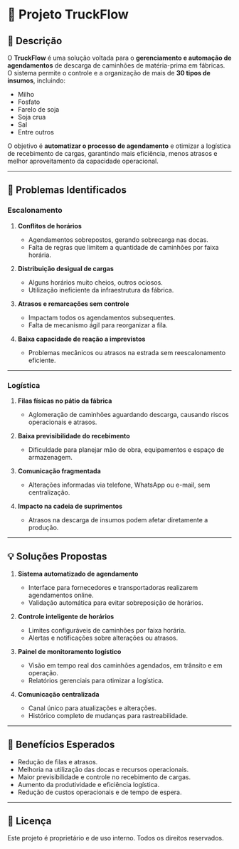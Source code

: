 # 🚚 Projeto TruckFlow

## 📌 Descrição
O **TruckFlow** é uma solução voltada para o **gerenciamento e automação de agendamentos** de descarga de caminhões de matéria-prima em fábricas.  
O sistema permite o controle e a organização de mais de **30 tipos de insumos**, incluindo:

- Milho
- Fosfato
- Farelo de soja
- Soja crua
- Sal
- Entre outros

O objetivo é **automatizar o processo de agendamento** e otimizar a logística de recebimento de cargas, garantindo mais eficiência, menos atrasos e melhor aproveitamento da capacidade operacional.

---

## 🚩 Problemas Identificados

### **Escalonamento**
1. **Conflitos de horários**
   - Agendamentos sobrepostos, gerando sobrecarga nas docas.
   - Falta de regras que limitem a quantidade de caminhões por faixa horária.

2. **Distribuição desigual de cargas**
   - Alguns horários muito cheios, outros ociosos.
   - Utilização ineficiente da infraestrutura da fábrica.

3. **Atrasos e remarcações sem controle**
   - Impactam todos os agendamentos subsequentes.
   - Falta de mecanismo ágil para reorganizar a fila.

4. **Baixa capacidade de reação a imprevistos**
   - Problemas mecânicos ou atrasos na estrada sem reescalonamento eficiente.

---

### **Logística**
1. **Filas físicas no pátio da fábrica**
   - Aglomeração de caminhões aguardando descarga, causando riscos operacionais e atrasos.

2. **Baixa previsibilidade do recebimento**
   - Dificuldade para planejar mão de obra, equipamentos e espaço de armazenagem.

3. **Comunicação fragmentada**
   - Alterações informadas via telefone, WhatsApp ou e-mail, sem centralização.

4. **Impacto na cadeia de suprimentos**
   - Atrasos na descarga de insumos podem afetar diretamente a produção.

---

## 💡 Soluções Propostas
1. **Sistema automatizado de agendamento**
   - Interface para fornecedores e transportadoras realizarem agendamentos online.
   - Validação automática para evitar sobreposição de horários.

2. **Controle inteligente de horários**
   - Limites configuráveis de caminhões por faixa horária.
   - Alertas e notificações sobre alterações ou atrasos.

3. **Painel de monitoramento logístico**
   - Visão em tempo real dos caminhões agendados, em trânsito e em operação.
   - Relatórios gerenciais para otimizar a logística.

4. **Comunicação centralizada**
   - Canal único para atualizações e alterações.
   - Histórico completo de mudanças para rastreabilidade.

---

## 🚀 Benefícios Esperados
- Redução de filas e atrasos.
- Melhoria na utilização das docas e recursos operacionais.
- Maior previsibilidade e controle no recebimento de cargas.
- Aumento da produtividade e eficiência logística.
- Redução de custos operacionais e de tempo de espera.

---

## 📄 Licença
Este projeto é proprietário e de uso interno. Todos os direitos reservados.
